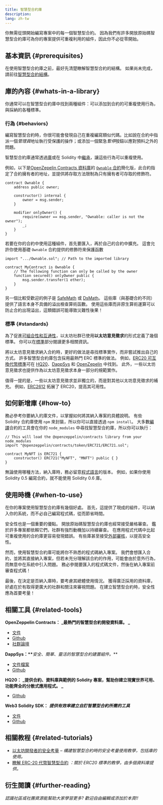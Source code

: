 ```yaml
---
title: 智慧型合約庫
description:
lang: zh-tw
---
```


你無需從頭開始編寫專案中的每一個智慧型合約。 因為我們有許多開放原始碼智慧型合約庫可為你的專案提供可重複利用的組件，因此你不必從零開始。

## 基本資訊 {#prerequisites}

在使用智慧型合約庫之前，最好先清楚瞭解智慧型合約的結構。 如果尚未完成，請前往[智慧型合約結構](/developers/docs/smart-contracts/anatomy/)。

## 庫的內容 {#whats-in-a-library}

你通常可以在智慧型合約庫中找到兩種組件：可以添加到合約的可重複使用行為，與採納的各種標準。

### 行為 {#behaviors}

編寫智慧型合約時，你很可能會發現自己在重複編寫類似代碼。比如說在合約中指派一個*管理員*地址執行受保護的操作；或添加一個緊急*暫停*按鈕以應對預料之外的問題。

智慧型合約庫通常透過[庫](https://solidity.readthedocs.io/en/v0.7.2/contracts.html#libraries)或在 Solidity 中[繼承](https://solidity.readthedocs.io/en/v0.7.2/contracts.html#inheritance)，讓這些行為可以重複使用。

例如，以下是[OpenZepelin Contracts 資料庫](https://github.com/OpenZeppelin/openzeppelin-contracts)的 [`Ownable` 合約](https://github.com/OpenZeppelin/openzeppelin-contracts/blob/v3.2.0/contracts/access/Ownable.sol)簡化版，此合約指定了合約擁有者的地址，並提供將存取方法限制為只有擁有者可存取的修飾符。

```solidity
contract Ownable {
    address public owner;

    constructor() internal {
        owner = msg.sender;
    }

    modifier onlyOwner() {
        require(owner == msg.sender, "Ownable: caller is not the owner");
        _;
    }
}
```

若要在你的合約中使用這種組件，首先要匯入，再於自己的合約中擴充。 這會允許你使用基礎 `Ownable` 合約提供的修飾符來保護函數

```solidity
import ".../Ownable.sol"; // Path to the imported library

contract MyContract is Ownable {
    // The following function can only be called by the owner
    function secured() onlyOwner public {
        msg.sender.transfer(1 ether);
    }
}
```

另一個比較受歡迎的例子是 [SafeMath](https://docs.openzeppelin.com/contracts/3.x/utilities#math) 或 [DsMath](https://dappsys.readthedocs.io/en/latest/ds_math.html)。 這些庫（與基礎合約不同）提供了語言本身不具備的溢出檢查算術函數。 使用這些庫而非原生算術運算可以防止合約出現溢出，這類錯誤可能導致災難性後果！

### 標準 {#standards}

為了促進[可組合性和互通性](/developers/docs/smart-contracts/composability/)，以太坊社群已使用**以太坊意見徵求**的形式定義了幾個標準。 你可以在[標準](/developers/docs/standards/)部分閱讀更多相關資訊。

將以太坊意見徵求納入合約時，更好的做法是尋找標準實作，而非嘗試推出自己的方式。 許多智慧型合約庫包含採用最熱門 ERC 標準的做法。 例如，[ERC20 可互換代幣標準](/developers/tutorials/understand-the-erc-20-token-smart-contract/)可在 [HQ20](https://github.com/HQ20/contracts/blob/master/contracts/token/README.md)、[DappSys](https://github.com/dapphub/ds-token/) 和 [OpenZepelin](https://docs.openzeppelin.com/contracts/3.x/erc20) 中找到。 此外，一些以太坊意見徵求也提供作為以太坊意見徵求本身一部分的規範實作。

值得一提的是，一些以太坊意見徵求並非獨立的，而是對其他以太坊意見徵求的補充。 例如，[ERC2612](https://eips.ethereum.org/EIPS/eip-2612) 拓展了 ERC20，提高其可用性。

## 如何新增庫 {#how-to}

務必參考你要納入的庫文件，以掌握如何將其納入專案的具體說明。 有些 Solidity 合約庫使用 `npm` 來封裝，所以你可以直接透過 `npm install`。 大多數[編譯](/developers/docs/smart-contracts/compiling/)合約的工具會在你的 `node_modules` 中尋找智慧型合約庫，所以你可以執行：

```solidity
// This will load the @openzeppelin/contracts library from your node_modules
import "@openzeppelin/contracts/token/ERC721/ERC721.sol";

contract MyNFT is ERC721 {
    constructor() ERC721("MyNFT", "MNFT") public { }
}
```

無論使用哪種方法，納入庫時，務必留意[程式語言](/developers/docs/smart-contracts/languages/)的版本。 例如，如果你使用 Solidity 0.5 編寫合約，就不能使用 Solidity 0.6 庫。

## 使用時機 {#when-to-use}

在你的專案使用智慧型合約庫有幾個好處。 首先，這提供了現成的組件，可以納入你的系統，而不必自己編寫程式碼，從而節省時間。

安全性也是一個重要的優點。 開放原始碼智慧型合約庫也經常接受嚴格審查。 鑑於許多專案都依賴它們，社群有強烈動機加以持續審查。 在應用程式代碼中比起可重複使用的合約庫更容易發現錯誤。 有些庫甚至接受[外部審核](https://github.com/OpenZeppelin/openzeppelin-contracts/tree/master/audit)，以提高安全性。

然而，使用智慧型合約庫可能將你不熟悉的程式碼納入專案。 我們會想匯入合約，並將其直接納入專案，但若未充分理解該合約的作用，可能會由於意外行為，而無意中在系統中引入問題。 務必參閱要匯入的程式碼文件，然後在納入專案前審查程式碼！

最後，在決定是否納入庫時，要考慮其總體使用情況。 獲得廣泛採用的資料庫，好處在於有取得更廣大的社群和關注來審視問題。 在建立智慧型合約時，安全性應為首要考量！

## 相關工具 {#related-tools}

**OpenZeppelin Contracts：** **_最熱門的智慧型合約開發資料庫。 _**

- [文件](https://docs.openzeppelin.com/contracts/)
- [Github](https://github.com/OpenZeppelin/openzeppelin-contracts)
- [社群論壇](https://forum.openzeppelin.com/c/general/16)

**DappSys：\*\***_安全、簡單、靈活的智慧型合約建置組件。_\*\*

- [文件檔案](https://dappsys.readthedocs.io/)
- [Github](https://github.com/dapphub/dappsys)

**HQ20：** **_提供合約、資料庫與範例的 Solidity 專案，幫助你建立現實世界可用、功能齊全的分散式應用程式。 _**

- [Github](https://github.com/HQ20/contracts)

**Web3 Solidity SDK：** **_提供有效率建立自訂智慧型合約所需的工具_**

- [文件](https://portal.thirdweb.com/solidity/)
- [Github](https://github.com/thirdweb-dev/contracts)

## 相關教程 {#related-tutorials}

- [以太坊開發者的安全考量](/developers/docs/smart-contracts/security/) _– 構建智慧型合約時的安全考量使用教學，包括庫的使用。_
- [瞭解 ERC-20 代幣智慧型合約](/developers/tutorials/understand-the-erc-20-token-smart-contract/) _：關於 ERC20 標準的教學，由多個資料庫提供。_

## 衍生閱讀 {#further-reading}

_認識社區或社團資源能幫助大家學習更多? 歡迎自由編輯或添加於本頁!!_
